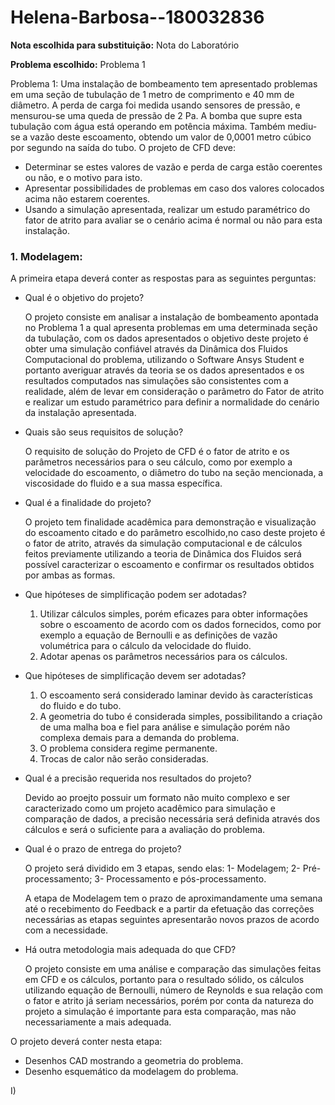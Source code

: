 # Helena-Barbosa--180032836

**Nota escolhida para substituição:** Nota do Laboratório 

**Problema escolhido:** Problema 1 

Problema 1: Uma instalação de bombeamento tem apresentado problemas em uma seção de tubulação de 1 metro de comprimento e 40 mm de diâmetro. A perda de carga foi medida usando sensores de pressão, e mensurou-se uma queda de pressão de 2 Pa. A bomba que supre esta tubulação com água está operando em potência máxima. Também mediu-se a vazão deste escoamento, obtendo um valor de 0,0001 metro cúbico por segundo na saída do tubo. O projeto de CFD deve:

- Determinar se estes valores de vazão e perda de carga estão coerentes ou não, e o motivo para isto.
- Apresentar possibilidades de problemas em caso dos valores colocados acima não estarem coerentes.
- Usando a simulação apresentada, realizar um estudo paramétrico do fator de atrito para avaliar se o cenário acima é normal ou não para esta instalação.

### 1. Modelagem: 

A primeira etapa deverá conter as respostas para as seguintes perguntas:

- Qual é o objetivo do projeto?
    
    O projeto consiste em analisar a instalação de bombeamento apontada no Problema 1 a qual apresenta problemas em uma determinada seção da tubulação, com os dados apresentados o objetivo deste projeto é obter uma simulação confiável através da Dinâmica dos Fluidos Computacional do problema, utilizando o Software Ansys Student e portanto averiguar através da teoria se os dados apresentados e os resultados computados nas simulações são consistentes com a realidade, além de levar em consideração o parâmetro do Fator de atrito e realizar um estudo paramétrico para definir a normalidade do cenário da instalação apresentada.

- Quais são seus requisitos de solução?

    O requisito de solução do Projeto de CFD é o fator de atrito e os parâmetros necessários para o seu cálculo, como por exemplo a velocidade do escoamento, o diâmetro do tubo na seção mencionada, a viscosidade do fluido e a sua massa específica.    
    
- Qual é a finalidade do projeto?

    O projeto tem finalidade acadêmica para demonstração e visualização do escoamento citado e do parâmetro escolhido,no caso deste projeto é o fator de atrito, através da simulação computacional e de cálculos feitos previamente utilizando a teoria de Dinâmica dos Fluidos será possível caracterizar o escoamento e confirmar os resultados obtidos por ambas as formas.
    
- Que hipóteses de simplificação podem ser adotadas?

    1) Utilizar cálculos simples, porém eficazes para obter informações sobre o escoamento de acordo com os dados fornecidos, como por       exemplo a equação de Bernoulli e as definições de vazão volumétrica para o cálculo da velocidade do fluido.
    2) Adotar apenas os parâmetros necessários para os cálculos. 
    
- Que hipóteses de simplificação devem ser adotadas?

    1) O escoamento será considerado laminar devido às características do fluido e do tubo.
    2) A geometria do tubo é considerada simples, possibilitando a criação de uma malha boa e fiel para análise e simulação porém não       complexa demais para a demanda do problema.
    3) O problema considera regime permanente.
    4) Trocas de calor não serão consideradas.
    
- Qual é a precisão requerida nos resultados do projeto?

    Devido ao proejto possuir um formato não muito complexo e ser caracterizado como um projeto acadêmico para simulação e comparação de dados, a precisão necessária será definida através dos cálculos e será o suficiente para a avaliação do problema.
    
- Qual é o prazo de entrega do projeto?

    O projeto será dividido em 3 etapas, sendo elas: 
    1- Modelagem;
    2- Pré- processamento;
    3- Processamento e pós-processamento.
    
    A etapa de Modelagem tem o prazo de aproximandamente uma semana até o recebimento do Feedback e a partir da efetuação das correções necessárias as etapas seguintes apresentarão novos prazos de acordo com a necessidade.
    
- Há outra metodologia mais adequada do que CFD?
    
    O projeto consiste em uma análise e comparação das simulações feitas em CFD e os cálculos, portanto para o resultado sólido, os cálculos utilizando equação de Bernoulli, número de Reynolds e sua relação com o fator e atrito já seriam necessários, porém por conta da natureza do projeto a simulação é importante para esta comparação, mas não necessariamente a mais adequada.

O projeto deverá conter nesta etapa:

- Desenhos CAD mostrando a geometria do problema.
- Desenho esquemático da modelagem do problema.

I) 

